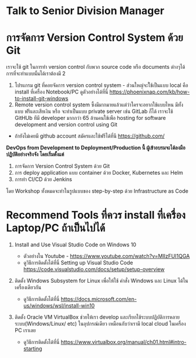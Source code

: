 # Talk to Senior Division Manager

# การจัดการ Version Control System ด้วย Git
เราจะใช้ git ในการทำ  version control กับพวก source code หรือ documents ต่างๆได้
การที่จะทำแบบนั้นได้เราต้องมี 2
1. โปรแกรม git ที่คอยจัดการ version control system - ส่วนใหญ่จะใ้ช้เป็นแบบ local คือ install ที่เครื่อง Notebook/PC 
   ดูตัวอย่างได้ที่นี่ https://phoenixnap.com/kb/how-to-install-git-windows 
2. Remote version control system ซึ้งมีมากมายแล้วแต่ว่าใครจะอยากใช้แบบไหน มีทั้งแบบ ฟรีและเสียเงิน หรือ จะทำเป็นแบบ private server เช่น GitLab ก็ได้
  เราจะใช้ GitHUb ทีมี developer มากกว่า 65 ล้านคนใช้เพือ hosting for software development and version control using Git
  - ถ้ายังไม่เคยมี github account สมัครและใช้ฟรีได้ที่นี https://github.com/

**DevOps from Development to Deployment/Production นี้ ผู้เข้าอบรมจะได้ลงมือปฏิบัติอย่างจริงจัง โดยเริ่มตั้งแต่**

1. การจัดการ Version Control System ด้วย Git
2. การ deploy application แบบ container ด้วย Docker, Kubernetes และ Helm
3. การทํา CI/CD ด้วย Jenkins

โดย Workshop ทั้งหมดจะทําในรูปแบบของ step-by-step ด้วย Infrastructure as Code

# Recommend Tools ที่ควร install ที่เครื่อง Laptop/PC ถ้าเป็นไปได้

1. Install and Use Visual Studio Code on Windows 10

   - ตัวอย่างใน Youtube - https://www.youtube.com/watch?v=MlIzFUI1QGA
   - ดูวิธีการติดตั้งได้ที่นี่ Setting up Visual Studio Code  https://code.visualstudio.com/docs/setup/setup-overview

2. ติดตั้ง Windows Subsystem for Linux เพื่อให้ใช้ คำสั่ง Windows และ Linux ได้ในเครื่องเดียวกัน

   - ดูวิธีการติดตั้งได้ที่นี่ https://docs.microsoft.com/en-us/windows/wsl/install-win10

3. ติดตั้ง Oracle VM VirtualBox ช่วยให้เรา develop และเรียกใช้ระบบปฏิบัติการหลายระบบ(Windows/Linux/ etc) ในอุปกรณ์เดียว
   เหมือนกับว่าเรามี local cloud ในเครื่อง PC เราเลย
   
   - ดูวิธีการติดตั้งได้ที่นี่  https://www.virtualbox.org/manual/ch01.html#intro-starting
